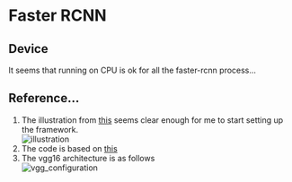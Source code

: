 ﻿# Faster RCNN
## Device
It seems that running on CPU is ok for all the faster-rcnn process...

## Reference...
1. The illustration from [this](https://medium.com/@smallfishbigsea/faster-r-cnn-explained-864d4fb7e3f8) seems clear enough for me to start setting up the framework.  
	![illustration](https://cdn-images-1.medium.com/max/1000/1*wwKCoG-VtBycFeACBES4nA.jpeg)
2. The code is based on [this](https://github.com/longcw/faster_rcnn_pytorch)
3. The vgg16 architecture is as follows  
	![vgg_configuration](https://www.pyimagesearch.com/wp-content/uploads/2017/03/imagenet_vggnet_table1.png)
